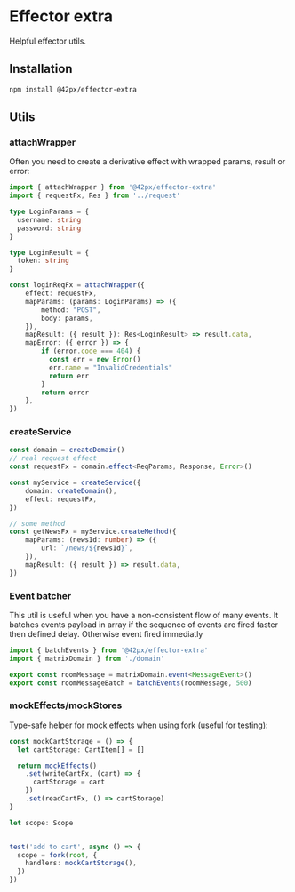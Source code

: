 # Effector extra

Helpful effector utils.

## Installation

```sh
npm install @42px/effector-extra
```

## Utils
### attachWrapper

Often you need to create a derivative effect with wrapped params, result or error:

```ts
import { attachWrapper } from '@42px/effector-extra'
import { requestFx, Res } from '../request'

type LoginParams = {
  username: string
  password: string
}

type LoginResult = {
  token: string
}

const loginReqFx = attachWrapper({
    effect: requestFx,
    mapParams: (params: LoginParams) => ({
        method: "POST",
        body: params,
    }),
    mapResult: ({ result }): Res<LoginResult> => result.data,
    mapError: ({ error }) => {
        if (error.code === 404) {
          const err = new Error()
          err.name = "InvalidCredentials"
          return err
        }
        return error
    },
})
```

### createService

```ts
const domain = createDomain()
// real request effect
const requestFx = domain.effect<ReqParams, Response, Error>()

const myService = createService({
    domain: createDomain(),
    effect: requestFx,
})

// some method
const getNewsFx = myService.createMethod({
    mapParams: (newsId: number) => ({
        url: `/news/${newsId}`,
    }),
    mapResult: ({ result }) => result.data,
})
```

### Event batcher
This util is useful when you have a non-consistent flow of many events. It batches events payload in array if the sequence of events are fired faster then defined delay. Otherwise event fired immediatly 

```ts
import { batchEvents } from '@42px/effector-extra'
import { matrixDomain } from './domain'

export const roomMessage = matrixDomain.event<MessageEvent>()
export const roomMessageBatch = batchEvents(roomMessage, 500)
```


### mockEffects/mockStores

Type-safe helper for mock effects when using fork (useful for testing):

```ts
const mockCartStorage = () => {
  let cartStorage: CartItem[] = [] 

  return mockEffects()
    .set(writeCartFx, (cart) => {
      cartStorage = cart
    })
    .set(readCartFx, () => cartStorage)
}

let scope: Scope


test('add to cart', async () => {
  scope = fork(root, {
    handlers: mockCartStorage(),
  })
})
```
